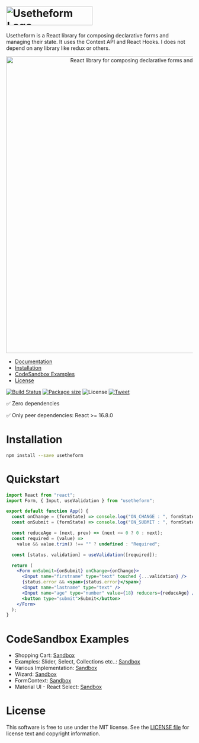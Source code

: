 # <img src='https://iusehooks.github.io/usetheform/docs/gatsby-theme-docz/assets/logo.png' width="233" height='51' alt='Usetheform Logo' />

Usetheform is a React library for composing declarative forms and managing their state. It uses the Context API and React Hooks. I does not depend on any library like redux or others.

<div align="center">
    <p align="center">
        <a href="https://iusehooks.github.io/usetheform/" title="Usetheform">
            <img src="https://raw.githubusercontent.com/iusehooks/usetheform/master/examples/img/example.gif" alt="React library for composing declarative forms and managing their state" width="800" />
        </a>
    </p>
</div>

- [Documentation](https://iusehooks.github.io/usetheform/)
- [Installation](#Installation)
- [CodeSandbox Examples](#codesandbox-examples)
- [License](#license)

[![Build Status](https://travis-ci.org/iusehooks/usetheform.svg?branch=master)](https://travis-ci.org/iusehooks/usetheform) [![Package size](https://img.shields.io/bundlephobia/minzip/usetheform.svg)](https://bundlephobia.com/result?p=usetheform) ![License](https://img.shields.io/npm/l/usetheform.svg?style=flat) [![Tweet](https://img.shields.io/twitter/url/http/shields.io.svg?style=social)](https://twitter.com/intent/tweet?text=React%20library%20for%20composing%20declarative%20forms%2C%20manage%20their%20state%2C%20handling%20their%20validation%20and%20much%20more&url=https://github.com/iusehooks/usetheform&hashtags=reactjs,webdev,javascript,forms,reacthooks)

✅ Zero dependencies 

✅ Only peer dependencies: React >= 16.8.0

# Installation

```sh
npm install --save usetheform
```

# Quickstart

```jsx
import React from "react";
import Form, { Input, useValidation } from "usetheform";

export default function App() {
  const onChange = (formState) => console.log("ON_CHANGE : ", formState);
  const onSubmit = (formState) => console.log("ON_SUBMIT : ", formState);

  const reduceAge = (next, prev) => (next <= 0 ? 0 : next);
  const required = (value) =>
    value && value.trim() !== "" ? undefined : "Required";

  const [status, validation] = useValidation([required]);

  return (
    <Form onSubmit={onSubmit} onChange={onChange}>
      <Input name="firstname" type="text" touched {...validation} />
      {status.error && <span>{status.error}</span>}
      <Input name="lastname" type="text" />
      <Input name="age" type="number" value={18} reducers={reduceAge} />
      <button type="submit">Submit</button>
    </Form>
  );
}
```

# CodeSandbox Examples

- Shopping Cart: [Sandbox](https://codesandbox.io/s/shopping-cart-97y5k)
- Examples: Slider, Select, Collections etc..: [Sandbox](https://codesandbox.io/s/formexample2-mmcjs)
- Various Implementation: [Sandbox](https://codesandbox.io/s/035l4l75ln)
- Wizard: [Sandbox](https://codesandbox.io/s/v680xok7k7)
- FormContext: [Sandbox](https://codesandbox.io/s/formcontext-ukvc5)
- Material UI - React Select: [Sandbox](https://codesandbox.io/s/materialuireactselect-6ufc2) 

# License

This software is free to use under the MIT license.
See the [LICENSE file](/LICENSE.md) for license text and copyright information.
